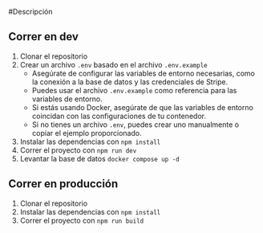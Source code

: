 #Descripción

## Correr en dev

1. Clonar el repositorio
2. Crear un archivo `.env` basado en el archivo `.env.example`
   - Asegúrate de configurar las variables de entorno necesarias, como la conexión a la base de datos y las credenciales de Stripe.
   - Puedes usar el archivo `.env.example` como referencia para las variables de entorno.
   - Si estás usando Docker, asegúrate de que las variables de entorno coincidan con las configuraciones de tu contenedor.
   - Si no tienes un archivo `.env`, puedes crear uno manualmente o copiar el ejemplo proporcionado.
3. Instalar las dependencias con `npm install`
4. Correr el proyecto con `npm run dev`
5. Levantar la base de datos `docker compose up -d`



## Correr en producción
1. Clonar el repositorio
2. Instalar las dependencias con `npm install`
3. Correr el proyecto con `npm run build`
